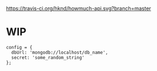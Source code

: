 https://travis-ci.org/hknd/howmuch-api.svg?branch=master

# WIP

```
config = {
  dbUrl: 'mongodb://localhost/db_name',
  secret: 'some_random_string'
};
```
